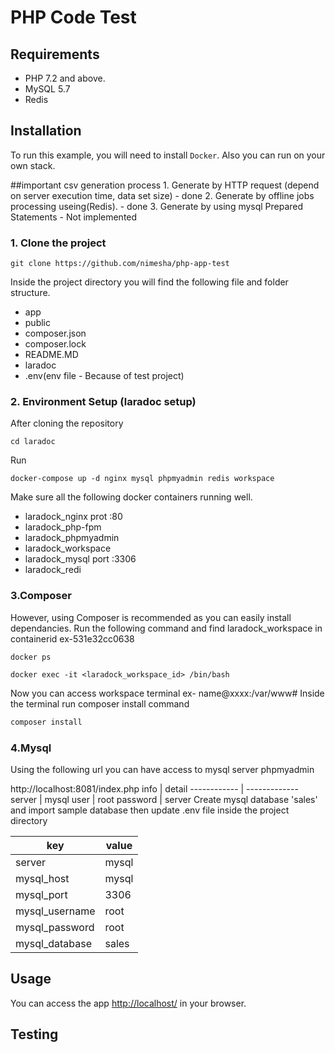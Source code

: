 # PHP Code Test 

## Requirements
- PHP 7.2 and above.
- MySQL 5.7
- Redis 

## Installation
To run this example, you will need to install `Docker`. Also you can run on your own stack.

##important
csv generation process
    1. Generate by HTTP request (depend on server execution time, data set size) - done
    2. Generate by offline jobs processing useing(Redis). - done
    3. Generate by using mysql Prepared Statements - Not implemented


### 1. Clone the project
```
git clone https://github.com/nimesha/php-app-test
```
Inside the project directory you will find the following file and folder structure.
- app
- public
- composer.json 
- composer.lock
- README.MD
- laradoc
- .env(env file - Because of test project)


### 2. Environment Setup (laradoc setup)

After cloning the repository

```
cd laradoc
```
Run

```
docker-compose up -d nginx mysql phpmyadmin redis workspace 
```

Make sure all the following docker containers running well.
- laradock_nginx prot :80
- laradock_php-fpm
- laradock_phpmyadmin
- laradock_workspace 
- laradock_mysql port :3306
- laradock_redi


### 3.Composer
However, using Composer is recommended as you can easily install dependancies. 
Run the following command and find laradock_workspace in containerid ex-531e32cc0638

```docker
docker ps
```

```docker
docker exec -it <laradock_workspace_id> /bin/bash
```

Now you can access workspace terminal
ex- name@xxxx:/var/www# 
Inside the terminal run composer install command

```php
composer install
```

### 4.Mysql
Using the following url you can have access to mysql server
phpmyadmin

http://localhost:8081/index.php
info | detail
------------ | -------------
server | mysql
user | root
password | server
Create mysql database 'sales' and import sample database
then update .env file inside the project directory

key | value
------------ | -------------
server | mysql
mysql_host | mysql
mysql_port | 3306
mysql_username | root
mysql_password | root
mysql_database | sales


## Usage
You can access the app [http://localhost/](http://localhost/) in your browser.


## Testing